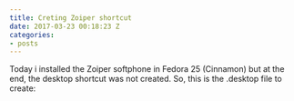 ```yaml
---
title: Creting Zoiper shortcut
date: 2017-03-23 00:18:23 Z
categories:
- posts
---
```


Today i installed the Zoiper softphone in Fedora 25 (Cinnamon) but at the end, the desktop shortcut was not created.
So, this is the .desktop file to create:
